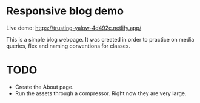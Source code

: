 # Responsive blog demo

Live demo: https://trusting-yalow-4d492c.netlify.app/

This is a simple blog webpage. It was created in order to practice on media queries, flex and naming conventions for classes.
# TODO
- Create the About page.
- Run the assets through a compressor. Right now they are very large.